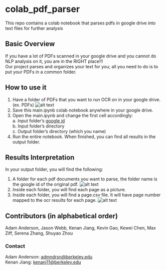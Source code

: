 # colab_pdf_parser
This repo contains a colab notebook that parses pdfs in google drive into text files for further analysis
## Basic Overview
If you have a lot of PDFs scanned in your google drive and you cannot do NLP analysis on it, you are in the RIGHT place!!!<br />
Our project parses and organizes your text for you; all you need to do is to put your PDFs in a common folder.
## How to use it
 1. Have a folder of PDFs that you want to run OCR on in your google drive. (ex. PDFs) 
 ![alt text](https://github.com/Kenan-Jiang/colab_pdf_parser/blob/main/input.jpg)
 2. Save this main.ipynb colab notebook anywhere in your google drive. 
 3. Open the main.ipynb and change the first cell accordingly:<br />
    a. Input folder’s [google id](https://ploi.io/documentation/mysql/where-do-i-get-google-drive-folder-id)<br />
    b. Input folder’s directory<br />
    c. Output folder’s directory (which you name)
 4. Run the entire notebook. When finished, you can find all results in the output folder.
## Results Interpretation 
In your output folder, you will find the following:
  1. A folder for each pdf documents you want to parse, the folder name is the google id of the original pdf.
  ![alt text](https://github.com/Kenan-Jiang/colab_pdf_parser/blob/main/output.jpg)
  2. Inside each folder, you will find each page as a picture.
  3. Inside each folder, you will find a page.csv file. It will have page number mapped to the ocr results for each page.
  ![alt text](https://github.com/Kenan-Jiang/colab_pdf_parser/blob/main/output2.jpg)
## Contributors (in alphabetical order)
Adam Anderson, Jason Webb, Kenan Jiang, Kevin Gao, Kewei Chen, Max Ziff, Serena Zhang, Shuyao Zhou
### Contact
Adam Anderson: admndrsn@berkeley.edu<br />
Kenan Jiang: kenanj11@berkeley.edu
